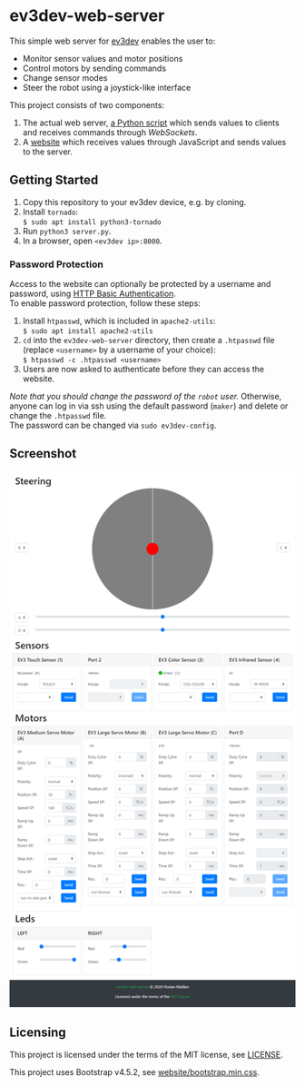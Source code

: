 ev3dev-web-server
=================

This simple web server for [ev3dev](https://github.com/ev3dev/ev3dev) enables the user to:

* Monitor sensor values and motor positions
* Control motors by sending commands
* Change sensor modes
* Steer the robot using a joystick-like interface

This project consists of two components:

1. The actual web server, [a Python script](server.py) which sends values to clients and receives commands through *WebSockets*.
2. A [website](website/) which receives values through JavaScript and sends values to the server.


Getting Started
---------------

1. Copy this repository to your ev3dev device, e.g. by cloning.
2. Install `tornado`:<br>
   `$ sudo apt install python3-tornado`
3. Run `python3 server.py`.
4. In a browser, open `<ev3dev ip>:8000`.

### Password Protection
Access to the website can optionally be protected by a username and password, using [HTTP Basic Authentication](https://developer.mozilla.org/en-US/docs/Web/HTTP/Authentication).<br>
To enable password protection, follow these steps:

 1. Install `htpasswd`, which is included in `apache2-utils`:<br>
    `$ sudo apt install apache2-utils`
 2. `cd` into the `ev3dev-web-server` directory, then create a `.htpasswd` file (replace `<username>` by a username of your choice):<br>
    `$ htpasswd -c .htpasswd <username>`
 3. Users are now asked to authenticate before they can access the website.

*Note that you should change the password of the `robot` user.* Otherwise, anyone can log in via ssh using the default password (`maker`) and delete or change the `.htpasswd` file.<br>
The password can be changed via `sudo ev3dev-config`.


Screenshot
----------

[![Screenshot of ev3ev-web-server](docs/screenshot.png)](docs/screenshot.png)


Licensing
-------

This project is licensed under the terms of the MIT license, see [LICENSE](LICENSE).

This project uses Bootstrap v4.5.2, see [website/bootstrap.min.css](website/bootstrap.min.css).
